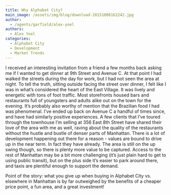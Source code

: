 ```yaml
---
title: Why Alphabet City?
main_image: /assets/img/blog/download-20151006162242.jpg
author:
  - /agents/garfield/alex-yoel
authors:
  - Alex Yoel
categories:
  - Alphabet City
  - Development
  - Market Trends
---
```

<p>I received an interesting invitation from a friend a few months back asking me if I wanted to get dinner at 9th Street and Avenue C. At that point I had walked the streets during the day for work, but I had not seen the area at night. To tell the truth, sitting outside facing the street over dinner, I felt like I was in what’s considered the heart of the East Village. It was lively and energetic with tons of foot traffic. Most storefronts housed bars and restaurants full of youngsters and adults alike out on the town for the evening. It’s probably also worthy of mention that the Brazilian food I had was phenomenal.  I’ve ended up back on Avenue C a handful of times since, and have had similarly positive experiences. A few clients that I’ve toured through the townhouse I’m selling at 356 East 8th Street have shared their love of the area with me as well, raving about the quality of the restaurants without the hustle and bustle of denser parts of Manhattan. There is a lot of development happening out there for a reason - values are bound to drive up in the near term. In fact they have already. The area is still on the up swing though, so there is plenty more value to be captured. Access to the rest of Manhattan may be a bit more challenging (it’s just plain hard to get to using public transit), but on the plus side it’s easier to park around there, and taxis are plentiful enough to support the demand.</p><p>Point of the story: what you give up when buying in Alphabet City vs. elsewhere in Manhattan is by far outweighed by the benefits of a cheaper price point, a fun area, and a great investment!<span></span><br></p>